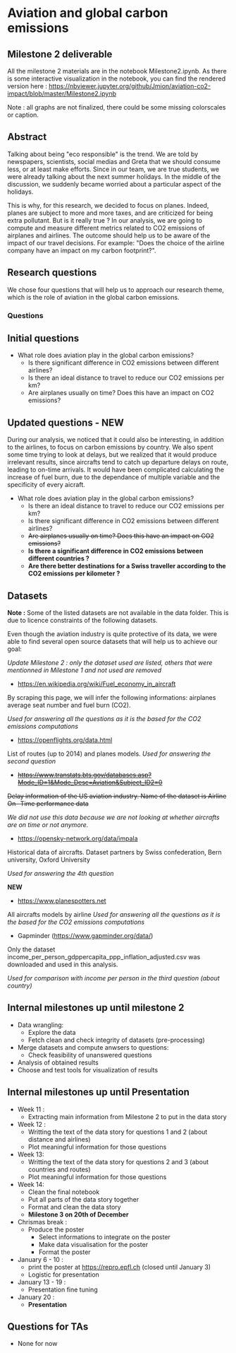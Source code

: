 # Aviation and global carbon emissions

## Milestone 2 deliverable 
All the milestone 2 materials are in the notebook Milestone2.ipynb. As there is some interactive visualization in the notebook, you can find the rendered version here : https://nbviewer.jupyter.org/github/Jmion/aviation-co2-impact/blob/master/Milestone2.ipynb

Note : all graphs are not finalized, there could be some missing colorscales or caption.

## Abstract

Talking about being "eco responsible" is the trend. We are told by newspapers, scientists, social medias and Greta that we should consume less, or at least make efforts. Since in our team, we are true students, we were already talking about the next summer holidays. In the middle of the discussion, we suddenly became worried about a particular aspect of the holidays.

This is why, for this research, we decided to focus on planes. Indeed, planes are subject to more and more taxes, and are criticized for being extra pollutant. But is it really true ? In our analysis, we are going to compute and measure different metrics related to CO2 emissions of airplanes and airlines. The outcome should help us to be aware of the impact of our travel decisions. For example: "Does the choice of the airline company have an impact on my carbon footprint?".

## Research questions

We chose four questions that will help us to approach our research theme, which is the role of aviation in the global carbon emissions.

### Questions

## Initial questions

* What role does aviation play in the global carbon emissions?
  * Is there significant difference in CO2 emissions between different airlines?
  * Is there an ideal distance to travel to reduce our CO2 emissions per km?
  * Are airplanes usually on time? Does this have an impact on CO2 emissions?
  
## Updated questions - **NEW**

During our analysis, we noticed that it could also be interesting, in addition to the airlines, to focus on carbon emissions by country. We also spent some time trying to look at delays, but we realized that it would produce irrelevant results, since aircrafts tend to catch up departure delays on route, leading to on-time arrivals. It would have been complicated calculating the increase of fuel burn, due to the dependance of multiple variable and the specificity of every aicraft.

* What role does aviation play in the global carbon emissions?
  * Is there an ideal distance to travel to reduce our CO2 emissions per km?
  * Is there significant difference in CO2 emissions between different airlines?
  * ~~Are airplanes usually on time? Does this have an impact on CO2 emissions?~~
  * **Is there a significant difference in CO2 emissions between different countries ?**
  * **Are there better destinations for a Swiss traveller according to the CO2 emissions per kilometer ?** 

## Datasets

**Note :** Some of the listed datasets are not available in the data folder. This is due to licence constraints of the following datasets.

Even though the aviation industry is quite protective of its data, we were able to find several open source datasets that will help us to achieve our goal:

*Update Milestone 2 : only the dataset used are listed, others that were mentionned in Milestone 1 and not used are removed*

* https://en.wikipedia.org/wiki/Fuel_economy_in_aircraft

By scraping this page, we will infer the following informations: airplanes average seat number and fuel burn (CO2). 

*Used for answering all the questions as it is the based for the CO2 emissions computations*

* https://openflights.org/data.html

List of routes (up to 2014) and planes models. *Used for answering the second question*

* ~~https://www.transtats.bts.gov/databases.asp?Mode_ID=1&Mode_Desc=Aviation&Subject_ID2=0~~

~~Delay information of the US aviation industry. Name of the dataset is Airline On- Time performance data~~

*We did not use this data because we are not looking at whether aircrafts are on time or not anymore.*

* https://opensky-network.org/data/impala

Historical data of aircrafts. Dataset partners by Swiss confederation, Bern university, Oxford University 

*Used for answering the 4th question*

**NEW** 

* https://www.planespotters.net

All aircrafts models by airline *Used for answering all the questions as it is the based for the CO2 emissions computations*

* Gapminder (https://www.gapminder.org/data/)

Only the dataset income_per_person_gdppercapita_ppp_inflation_adjusted.csv was downloaded and used in this analysis.

*Used for comparison with income per person in the third question (about country)*

## Internal milestones up until milestone 2

* Data wrangling:
  * Explore the data
  * Fetch clean and check integrity of datasets (pre-processing)
* Merge datasets and compute anwsers to questions:
  * Check feasibility of unanswered questions 
* Analysis of obtained results
* Choose and test tools for visualization of results

## Internal milestones up until Presentation
* Week 11 :
  * Extracting main information from Milestone 2 to put in the data story
* Week 12 :
  * Writting the text of the data story for questions 1 and 2 (about distance and airlines)
  * Plot meaningful information for those questions
* Week 13:
  * Writting the text of the data story for questions 2 and 3 (about countries and routes)
  * Plot meaningful information for those questions
* Week 14: 
  * Clean the final notebook
  * Put all parts of the data story together
  * Format and clean the data story
  * **Milestone 3 on 20th of December**
* Chrismas break :
  * Produce the poster
    * Select informations to integrate on the poster
    * Make data visualisation for the poster
    * Format the poster
* January 6 - 10 : 
  * print the poster at https://repro.epfl.ch (closed until January 3)
  * Logistic for presentation
* January 13 - 19 :
  * Presentation fine tuning
* January 20 :
  * **Presentation**

## Questions for TAs

* None for now

